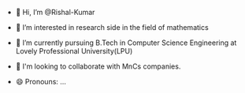- 👋 Hi, I’m @Rishal-Kumar
- 👀 I’m interested in research side in the field of mathematics
- 🌱 I’m currently pursuing B.Tech in Computer Science Engineering at Lovely Professional University(LPU)
- 💞️ I'm looking to collaborate with MnCs companies.
  
- 😄 Pronouns: ...

<!---
Rishal-Kumar/Rishal-Kumar is a ✨ special ✨ repository because its `README.md` (this file) appears on your GitHub profile.
You can click the Preview link to take a look at your changes.
--->
